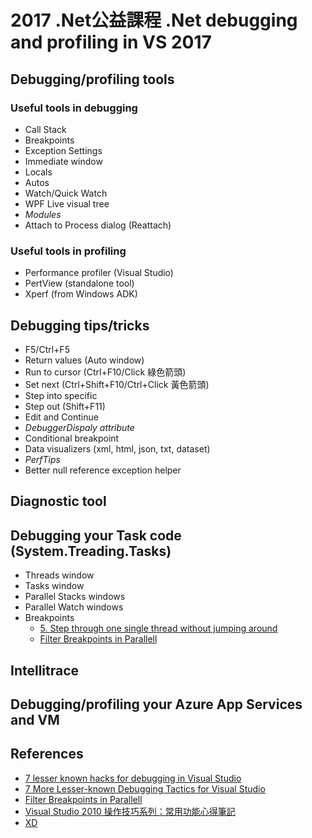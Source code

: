 # 2017 .Net公益課程 .Net debugging and profiling in VS 2017

## Debugging/profiling tools
### Useful tools in debugging
* Call Stack
* Breakpoints
* Exception Settings
* Immediate window
* Locals
* Autos
* Watch/Quick Watch
* WPF Live visual tree
* *Modules*
* Attach to Process dialog (Reattach)

### Useful tools in profiling
* Performance profiler (Visual Studio)
* PertView (standalone tool)
* Xperf (from Windows ADK)

## Debugging tips/tricks
* F5/Ctrl+F5
* Return values (Auto window)
* Run to cursor (Ctrl+F10/Click 綠色箭頭)
* Set next (Ctrl+Shift+F10/Ctrl+Click 黃色箭頭)
* Step into specific
* Step out (Shift+F11)
* Edit and Continue
* *DebuggerDispaly attribute*
* Conditional breakpoint
* Data visualizers (xml, html, json, txt, dataset)
* *PerfTips*
* Better null reference exception helper

## Diagnostic tool

## Debugging your Task code (System.Treading.Tasks)
* Threads window
* Tasks window
* Parallel Stacks windows
* Parallel Watch windows
* Breakpoints
  * [5. Step through one single thread without jumping around](https://blogs.msdn.microsoft.com/visualstudio/2017/06/26/7-lesser-known-hacks-for-debugging-in-visual-studio/)
  * [Filter Breakpoints in Parallell](https://blogs.msdn.microsoft.com/devops/2013/10/09/filter-breakpoints/)

## Intellitrace

## Debugging/profiling your Azure App Services and VM

## References
* [7 lesser known hacks for debugging in Visual Studio](https://blogs.msdn.microsoft.com/visualstudio/2017/06/26/7-lesser-known-hacks-for-debugging-in-visual-studio/)
* [7 More Lesser-known Debugging Tactics for Visual Studio](https://blogs.msdn.microsoft.com/visualstudio/2017/09/18/7-more-lesser-known-debugging-tactics-for-visual-studio/)
* [Filter Breakpoints in Parallell](https://blogs.msdn.microsoft.com/devops/2013/10/09/filter-breakpoints/)
* [Visual Studio 2010 操作技巧系列：常用功能心得筆記](https://blog.miniasp.com/post/2011/03/29/Visual-Studio-2010-Tips-Part-01.aspx)
* [XD](https://www.youtube.com/watch?v=dkbedDWGj04&list=PLkg3i0QfQTCWNxceaun2iBwNdeVXQa-Zj)
